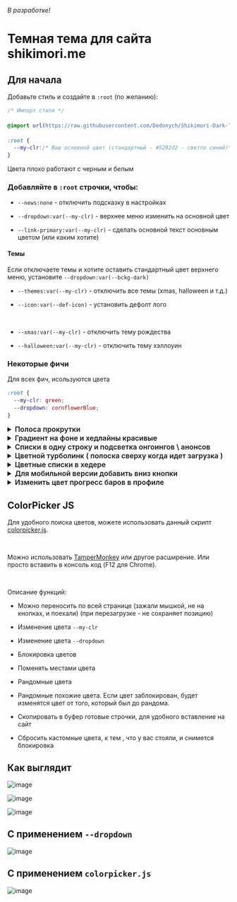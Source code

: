 _В разработке!_

# Темная тема для сайта shikimori.me

## Для начала

Добавьте стиль и создайте в `:root` (по желанию):

```css
/* Импорт стиля */

@import url(https://raw.githubusercontent.com/Dedonych/Shikimori-Dark-Theme/master/shikimori_dark.css);

:root {
  --my-clr:/* Ваш основной цвет (стандартный - #5292d2 - светло синий)*/ ;
}
```

Цвета плохо работают с черным и белым

### Добавляйте в `:root` строчки, чтобы:<br>

- `--news:none` - отключить подсказку в настройках <br>

- `--dropdown:var(--my-clr)` - верхнее меню изменить на основной цвет<br>

- `--link-primary:var(--my-clr)` - сделать основной текст основным цветом (или каким хотите)<br>

#### Темы

Если отключаете темы и хотите оставить стандартный цвет верхнего меню, установите `--dropdown:var(--bckg-dark)`

- `--themes:var(--my-clr)` - отключить все темы (xmas, halloween и т.д.)<br>

- `--icon:var(--def-icon)` - установить дефолт лого

<br>

- `--xmas:var(--my-clr)` - отключить тему рождества <br>

- `--halloween:var(--my-clr)` - отключить тему хэллоуин

### Некоторые фичи

Для всех фич, исользуются цвета

```css
:root {
  --my-clr: green;
  --dropdown: cornflowerBlue;
}
```

<style>
  summary{
    font-size:16px;
    font-weight:600;
    }
</style>

<details>
	<summary>Полоса прокрутки</summary>

```scss
::-webkit-scrollbar {
  width: 8px;
}
::-webkit-scrollbar-thumb {
  background: var(--dropdown);
}
```

</details>

<details>
	<summary>Градиент на фоне и хедлайны красивые</summary>

```scss
/* убрать фон */
.l-page {
  background-color: #0000;
}

/* gradient background: !important для всех разрешений */
body {
  --_b-l: color-mix(in srgb, var(--my-clr), #000 75%);
  --_b-r: color-mix(in srgb, var(--dropdown), #000 75%);
  background: linear-gradient(90deg, var(--_b-l), var(--_b-r)) !important;
}

/* хедлайны */
.subheadline,
.midheadline,
.headline {
  background-color: #0000;
  border: 0;
  border-bottom: 2px solid currentColor !important;

  /* треугольник заменить на ссылку */
  & > a:before {
    content: "\01f517";
  }
}
```

![image](./posters/features/grad_head.png)

</details>

<details>
	<summary>Списки в одну строку и подсветка онгоингов \ анонсов</summary>

```scss
/* Списки: одна строка */
tr.user_rate {
  border-bottom: 1px solid #555;
}
tr.user_rate .name {
  display: flex;
  flex-wrap: wrap;
  position: relative;
  a {
    overflow: hidden;
    display: -webkit-box;
    -webkit-box-orient: vertical;
    -webkit-line-clamp: 1;
  }
  &:has(.rewatches:not(:empty)) a {
    max-width: calc(100% - 150px);
  }

  .rate-text {
    width: 100%;
    div {
      border-top: 1px dashed #555;
      padding-top: 2px;
      color: var(--txt-secondary-dark);
    }
  }
}

/* Подсветка онгоингов \ анонсов */
tr.user_rate :is(.anons, .ongoing) {
  display: none;
}
tr.user_rate:has(.anons) {
  background: #ff851b43;
  &:hover {
    background: #d36b1043 !important;
  }
}
tr.user_rate:has(.ongoing) {
  background: #2ecc4043;
  &:hover {
    background: #1b9e2b43 !important;
  }
}
/* ховер на обичке в списке */
.p-user_rates-index .list-lines .selectable:hover {
  background-color: #0006;
}
```

![image](./posters/features/list_one_colrd.png)

</details>

<details>
	<summary>Цветной турболинк ( полоска сверху когда идет загрузка )</summary>
	
```scss
@media all {
  .turbolinks-progress-bar {
    background: var(--clr-main-light) !important;
    -webkit-box-shadow: 0 0 8px var(--my-clr) !important;
    box-shadow: 0 0 10px var(--my-clr) !important;
  }
}
```
</details>
<details>
	<summary>Цветные списки в хедере</summary>
	
```scss
.l-top_menu-v2 .submenu {
  border: 0;
  border-radius: 0 0 8px 8px;
  --c20: color-mix(in srgb, var(--dropdown), #000 20%);
  --c30: color-mix(in srgb, var(--dropdown), #000 30%);
  --c40: color-mix(in srgb, var(--dropdown), #000 40%);
  & > .legend { background-color: var(--c30); }
  & > a {
    background-color: var(--c20);
    &:hover,
    &:active { background-color: var(--c40); }
  }
}
```

![image](./posters/features/submenu_colrd.png)

</details>

<details>
	<summary>Для мобильной версии добавить вниз кнопки</summary>

```scss
@media screen and (max-width: 767px) {
  body {
    margin-bottom: 48px;
    --icon-width: calc(calc(100vw / 5));
  }
  :is(
      .icon-profile,
      .icon-anime_list,
      .icon-manga_list,
      .icon-mail,
      .icon-settings
    ) {
    &::after {
      font-family: shikimori;
      position: fixed;
      bottom: 0;
      width: var(--icon-width);
      height: 48px;
      left: calc(var(--icon-width) * var(--icon-left));
      background-color: var(--dropdown);
      text-align: center;
      font-size: 1.5rem;
      z-index: 2;
    }
    &:focus:after {
      background: color-mix(in srgb, var(--dropdown) 70%, white);
    }
  }
  .icon-anime_list:after {
    --icon-left: 0;
    content: "\eba5";
  }
  .icon-manga_list:after {
    --icon-left: 1;
    content: "\eba6";
  }
  .icon-profile:after {
    --icon-left: 2;
    content: "\e849";
    font-size: 2.5em;
  }
  .icon-mail:after {
    --icon-left: 3;
    content: "\e81f";
  }
  .icon-settings:after {
    --icon-left: 4;
    content: "\e822";
  }
  /* смс анрид */
  .l-top_menu-v2 .menu-dropdown > span[data-unread_count]:after {
    position: fixed;
    z-index: 3;
    top: auto;
    bottom: 24px;
                   /*  позиция смс \/  */
    left: calc(var(--icon-width) * 3 + calc(var(--icon-width) / 2));
  }
}
```

![image](./posters/features/mobile.png)

</details>

<details>
	<summary>Изменить цвет прогресс баров в профиле</summary>

```scss
:root {
  /* График активности */
  --bar-main: purple;
}
/* Полоски */
.b-stats_bar {
  &.anime {
    --first: #b49602;
  }
  &.manga {
    --first: rgb(241, 44, 124);
  }
  &.lifetime {
    --first: red;
  }
}
```

![image](./posters/features/bars.png)

</details>

## ColorPicker JS

Для удобного поиска цветов, можете использовать данный скрипт [colorpicker.js](colorpicker.js).

<br>

Можно использовать [TamperMonkey](https://www.tampermonkey.net/) или другое расширение. Или просто вставить в консоль код (F12 для Chrome).

<br>

Описание функций:

- Можно переносить по всей странице (зажали мышкой, не на кнопках, и поехали) (при перезагрузке - не сохраняет позицию)

- Изменение цвета `--my-clr`

- Изменение цвета `--dropdown`

- Блокировка цветов

- Поменять местами цвета

- Рандомные цвета

- Рандомные похожие цвета. Если цвет заблокирован, будет изменятся цвет от того, который был до рандома.

- Скопировать в буфер готовые строчки, для удобного вставление на сайт

- Сбросить кастомные цвета, к тем , что у вас стояли, и снимется блокировка

## Как выглядит

![image](./posters/main.png)

![image](./posters/profile.png)

![image](./posters/title.png)

## С применением `--dropdown`

![image](./posters/colored.png)

## С применением `colorpicker.js`

![image](./posters/colorpicker.png)

